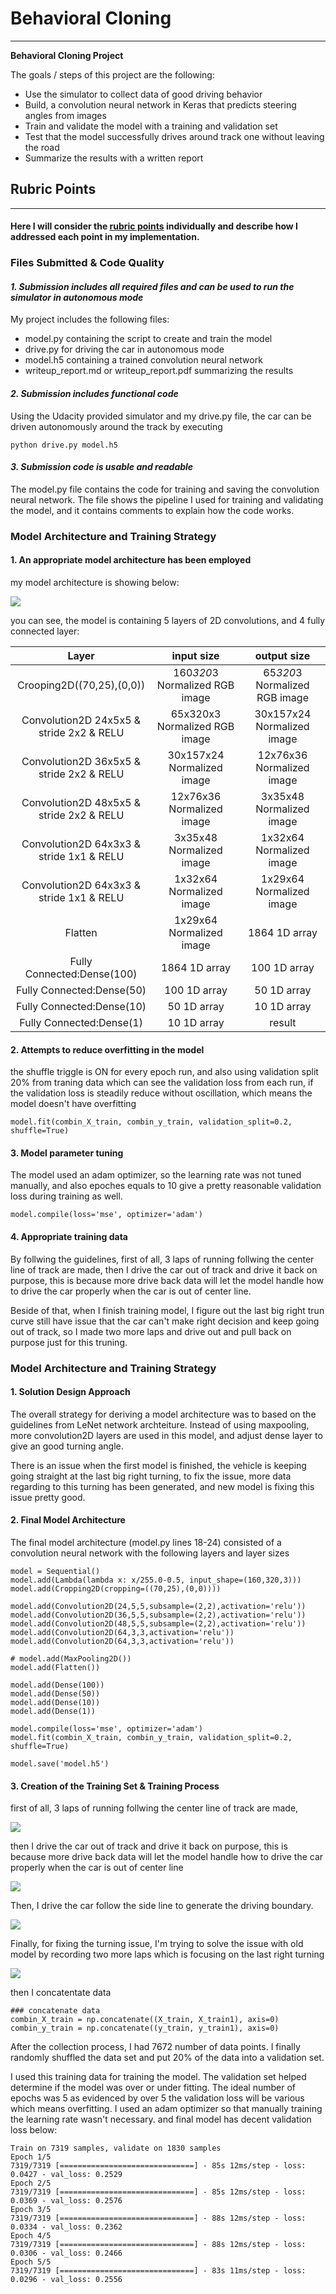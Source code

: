 # **Behavioral Cloning**
---
**Behavioral Cloning Project**

The goals / steps of this project are the following:
* Use the simulator to collect data of good driving behavior
* Build, a convolution neural network in Keras that predicts steering angles from images
* Train and validate the model with a training and validation set
* Test that the model successfully drives around track one without leaving the road
* Summarize the results with a written report

## Rubric Points
---
#### Here I will consider the [rubric points](https://review.udacity.com/#!/rubrics/432/view) individually and describe how I addressed each point in my implementation.  

### Files Submitted & Code Quality

#### _1. Submission includes all required files and can be used to run the simulator in autonomous mode_

My project includes the following files:
* model.py containing the script to create and train the model
* drive.py for driving the car in autonomous mode
* model.h5 containing a trained convolution neural network 
* writeup_report.md or writeup_report.pdf summarizing the results

#### _2. Submission includes functional code_
Using the Udacity provided simulator and my drive.py file, the car can be driven autonomously around the track by executing 
```
python drive.py model.h5
```

#### _3. Submission code is usable and readable_

The model.py file contains the code for training and saving the convolution neural network. The file shows the pipeline I used for training and validating the model, and it contains comments to explain how the code works.

### Model Architecture and Training Strategy

#### 1. An appropriate model architecture has been employed

my model architecture is showing below:

![](examples/model_architeture.JPG)

you can see, the model is containing  5 layers of 2D convolutions, and 4 fully connected layer:

| Layer         		|     input size	        					|   output size |
|:---------------------:|:---------------------------------------------:|:-------:|
| Crooping2D((70,25),(0,0)) | 160*320*3 Normalized RGB image | 65*320*3 Normalized RGB image |
| Convolution2D 24x5x5 & stride 2x2 & RELU | 65x320x3 Normalized RGB image | 30x157x24 Normalized image |
| Convolution2D 36x5x5 & stride 2x2 & RELU | 30x157x24 Normalized image | 12x76x36 Normalized image |
| Convolution2D	48x5x5 & stride 2x2 & RELU | 12x76x36 Normalized image | 3x35x48 Normalized image |
| Convolution2D	64x3x3 & stride 1x1 & RELU | 3x35x48 Normalized image | 1x32x64 Normalized image |
| Convolution2D 64x3x3 & stride 1x1 & RELU | 1x32x64 Normalized image | 1x29x64 Normalized image |
| Flatten| 1x29x64 Normalized image | 1864 1D array |
| Fully Connected:Dense(100) | 1864 1D array |  100 1D array |
| Fully Connected:Dense(50)	| 100 1D array | 50 1D array |
| Fully Connected:Dense(10)	| 50 1D array  | 10 1D array |
| Fully Connected:Dense(1)	| 10 1D array | result |

#### 2. Attempts to reduce overfitting in the model

the shuffle triggle is ON for every epoch run, and also using validation split 20% from traning data which can see the validation loss from each run, if the validation loss is steadily reduce without oscillation, which means the model doesn't have overfitting
```
model.fit(combin_X_train, combin_y_train, validation_split=0.2, shuffle=True)  
```

#### 3. Model parameter tuning

The model used an adam optimizer, so the learning rate was not tuned manually, and also epoches equals to 10 give a pretty reasonable validation loss during training as well.
```
model.compile(loss='mse', optimizer='adam')
```

#### 4. Appropriate training data

By follwing the guidelines, first of all, 3 laps of running follwing the center line of track are made, then I drive the car out of track and drive it back on purpose, this is because more drive back data will let the model handle how to drive the car properly when the car is out of center line.

Beside of that, when I finish training model, I figure out the last big right trun curve still have issue that the car can't make right decision and keep going out of track, so I made two more laps and drive out and pull back on purpose just for this truning. 

### Model Architecture and Training Strategy

#### 1. Solution Design Approach

The overall strategy for deriving a model architecture was to based on the guidelines from LeNet network archteiture. Instead of using maxpooling, more convolution2D layers are used in this model, and adjust dense layer to give an good turning angle.

There is an issue when the first model is finished, the vehicle is keeping going straight at the last big right turning, to fix the issue, more data regarding to this turning has been generated, and new model is fixing this issue pretty good.

#### 2. Final Model Architecture

The final model architecture (model.py lines 18-24) consisted of a convolution neural network with the following layers and layer sizes 
```
model = Sequential()
model.add(Lambda(lambda x: x/255.0-0.5, input_shape=(160,320,3)))
model.add(Cropping2D(cropping=((70,25),(0,0))))

model.add(Convolution2D(24,5,5,subsample=(2,2),activation='relu'))
model.add(Convolution2D(36,5,5,subsample=(2,2),activation='relu'))
model.add(Convolution2D(48,5,5,subsample=(2,2),activation='relu'))
model.add(Convolution2D(64,3,3,activation='relu'))
model.add(Convolution2D(64,3,3,activation='relu'))

# model.add(MaxPooling2D())
model.add(Flatten())

model.add(Dense(100))
model.add(Dense(50))
model.add(Dense(10))
model.add(Dense(1))

model.compile(loss='mse', optimizer='adam')
model.fit(combin_X_train, combin_y_train, validation_split=0.2, shuffle=True)

model.save('model.h5')
```

#### 3. Creation of the Training Set & Training Process

first of all, 3 laps of running follwing the center line of track are made, 

![](examples/centerline_driving.JPG)

then I drive the car out of track and drive it back on purpose, this is because more drive back data will let the model handle how to drive the car properly when the car is out of center line

![](examples/pullback_driving.JPG)

Then, I drive the car follow the side line to generate the driving boundary.

![](examples/sideline_driving.JPG)

Finally, for fixing the turning issue, I'm trying to solve the issue with old model by recording two more laps which is focusing on the last right turning 

![](examples/last_turning.JPG)

then I concatentate data
```
### concatenate data
combin_X_train = np.concatenate((X_train, X_train1), axis=0)
combin_y_train = np.concatenate((y_train, y_train1), axis=0)
```

After the collection process, I had 7672 number of data points. 
I finally randomly shuffled the data set and put 20% of the data into a validation set. 

I used this training data for training the model. The validation set helped determine if the model was over or under fitting. The ideal number of epochs was 5 as evidenced by over 5 the validation loss will be various which means overfitting. I used an adam optimizer so that manually training the learning rate wasn't necessary. and final model has decent validation loss below:
```
Train on 7319 samples, validate on 1830 samples
Epoch 1/5
7319/7319 [==============================] - 85s 12ms/step - loss: 0.0427 - val_loss: 0.2529
Epoch 2/5
7319/7319 [==============================] - 85s 12ms/step - loss: 0.0369 - val_loss: 0.2576
Epoch 3/5
7319/7319 [==============================] - 88s 12ms/step - loss: 0.0334 - val_loss: 0.2362
Epoch 4/5
7319/7319 [==============================] - 88s 12ms/step - loss: 0.0306 - val_loss: 0.2466
Epoch 5/5
7319/7319 [==============================] - 83s 11ms/step - loss: 0.0296 - val_loss: 0.2556
```




